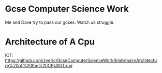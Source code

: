# Gcse Computer Science Work
Me and Dave try to pass our gcses.
Watch us struggle.


# Architecture of A Cpu
IOT: https://github.com/zveric/GcseComputerScienceWork/blob/main/Architecture%20of%20the%20CPU/IOT.md                                          


